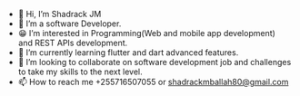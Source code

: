 - 👋 Hi, I’m Shadrack JM
- 👀 I’m a software Developer.
- 😁 I’m interested in Programming(Web and mobile app development) and REST APIs development.
- 🌱 I’m currently learning flutter and dart advanced features.
- 💞️ I’m looking to collaborate on software development job and challenges to take my skills to the next level.
- 📫 How to reach me +255716507055 or shadrackmballah80@gmail.com

<!---
shadrackjm/shadrackjm is a ✨ special ✨ repository because its `README.md` (this file) appears on your GitHub profile.
You can click the Preview link to take a look at your changes.
--->
